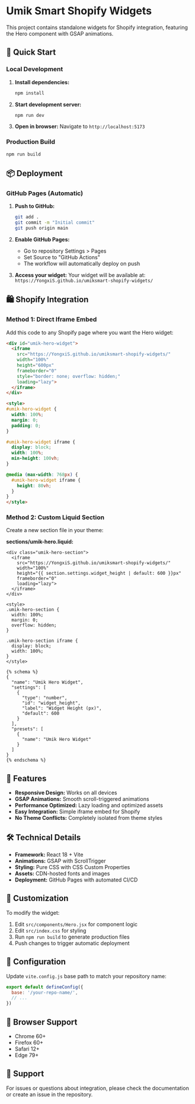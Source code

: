 # Umik Smart Shopify Widgets

This project contains standalone widgets for Shopify integration, featuring the Hero component with GSAP animations.

## 🚀 Quick Start

### Local Development

1. **Install dependencies:**
   ```bash
   npm install
   ```

2. **Start development server:**
   ```bash
   npm run dev
   ```

3. **Open in browser:**
   Navigate to `http://localhost:5173`

### Production Build

```bash
npm run build
```

## 📦 Deployment

### GitHub Pages (Automatic)

1. **Push to GitHub:**
   ```bash
   git add .
   git commit -m "Initial commit"
   git push origin main
   ```

2. **Enable GitHub Pages:**
   - Go to repository Settings > Pages
   - Set Source to "GitHub Actions"
   - The workflow will automatically deploy on push

3. **Access your widget:**
   Your widget will be available at: `https://YongxiS.github.io/umiksmart-shopify-widgets/`

## 🛍️ Shopify Integration

### Method 1: Direct Iframe Embed

Add this code to any Shopify page where you want the Hero widget:

```html
<div id="umik-hero-widget">
  <iframe 
    src="https://YongxiS.github.io/umiksmart-shopify-widgets/"
    width="100%" 
    height="600px" 
    frameborder="0"
    style="border: none; overflow: hidden;"
    loading="lazy">
  </iframe>
</div>

<style>
#umik-hero-widget {
  width: 100%;
  margin: 0;
  padding: 0;
}

#umik-hero-widget iframe {
  display: block;
  width: 100%;
  min-height: 100vh;
}

@media (max-width: 768px) {
  #umik-hero-widget iframe {
    height: 80vh;
  }
}
</style>
```

### Method 2: Custom Liquid Section

Create a new section file in your theme:

**sections/umik-hero.liquid:**
```liquid
<div class="umik-hero-section">
  <iframe 
    src="https://YongxiS.github.io/umiksmart-shopify-widgets/"
    width="100%" 
    height="{{ section.settings.widget_height | default: 600 }}px"
    frameborder="0"
    loading="lazy">
  </iframe>
</div>

<style>
.umik-hero-section {
  width: 100%;
  margin: 0;
  overflow: hidden;
}

.umik-hero-section iframe {
  display: block;
  width: 100%;
}
</style>

{% schema %}
{
  "name": "Umik Hero Widget",
  "settings": [
    {
      "type": "number",
      "id": "widget_height",
      "label": "Widget Height (px)",
      "default": 600
    }
  ],
  "presets": [
    {
      "name": "Umik Hero Widget"
    }
  ]
}
{% endschema %}
```

## 🎨 Features

- **Responsive Design:** Works on all devices
- **GSAP Animations:** Smooth scroll-triggered animations
- **Performance Optimized:** Lazy loading and optimized assets
- **Easy Integration:** Simple iframe embed for Shopify
- **No Theme Conflicts:** Completely isolated from theme styles

## 🛠️ Technical Details

- **Framework:** React 18 + Vite
- **Animations:** GSAP with ScrollTrigger
- **Styling:** Pure CSS with CSS Custom Properties
- **Assets:** CDN-hosted fonts and images
- **Deployment:** GitHub Pages with automated CI/CD

## 📝 Customization

To modify the widget:

1. Edit `src/components/Hero.jsx` for component logic
2. Edit `src/index.css` for styling
3. Run `npm run build` to generate production files
4. Push changes to trigger automatic deployment

## 🔧 Configuration

Update `vite.config.js` base path to match your repository name:

```javascript
export default defineConfig({
  base: '/your-repo-name/',
  // ...
})
```

## 📱 Browser Support

- Chrome 60+
- Firefox 60+
- Safari 12+
- Edge 79+

## 🤝 Support

For issues or questions about integration, please check the documentation or create an issue in the repository.

